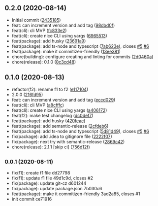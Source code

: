 ## 0.2.0 (2020-08-14)

* Initial commit ([2435185](https://github.com/arswarog/test/commit/2435185))
* feat: can increment version and add tag ([98dbd0f](https://github.com/arswarog/test/commit/98dbd0f))
* feat(cli): cli MVP ([fc833e2](https://github.com/arswarog/test/commit/fc833e2))
* feat(cli): create nice CLI using yargs ([6965513](https://github.com/arswarog/test/commit/6965513))
* feat(package): add husky ([23691a9](https://github.com/arswarog/test/commit/23691a9))
* feat(package): add ts-node and typescript ([7ab623e](https://github.com/arswarog/test/commit/7ab623e)), closes [#5](https://github.com/arswarog/test/issues/5) [#6](https://github.com/arswarog/test/issues/6)
* feat(package): make it commitizen-friendly ([13ee381](https://github.com/arswarog/test/commit/13ee381))
* chore(building): configure creating and linting for commits ([2d0460a](https://github.com/arswarog/test/commit/2d0460a))
* chore(release): 0.1.0 ([0c3cd48](https://github.com/arswarog/test/commit/0c3cd48))




## 0.1.0 (2020-08-13)

* refactor(f2): rename f1 to f2 ([e117104](https://github.com/arswarog/test/commit/e117104))
* 2.0.0 ([216fd95](https://github.com/arswarog/test/commit/216fd95))
* feat: can increment version and add tag ([eccd029](https://github.com/arswarog/test/commit/eccd029))
* feat(cli): cli MVP ([a8cfffc](https://github.com/arswarog/test/commit/a8cfffc))
* feat(cli): create nice CLI using yargs ([a406172](https://github.com/arswarog/test/commit/a406172))
* feat(f2): make test changelog ([dc0def7](https://github.com/arswarog/test/commit/dc0def7))
* feat(package): add husky ([420feac](https://github.com/arswarog/test/commit/420feac))
* feat(package): add semantic-release ([2cfdeb6](https://github.com/arswarog/test/commit/2cfdeb6))
* feat(package): add ts-node and typescript ([5d81d49](https://github.com/arswarog/test/commit/5d81d49)), closes [#5](https://github.com/arswarog/test/issues/5) [#6](https://github.com/arswarog/test/issues/6)
* fix(package): add .idea to gitignore file ([2222f07](https://github.com/arswarog/test/commit/2222f07))
* fix(package): next try with semantic-release ([2869c42](https://github.com/arswarog/test/commit/2869c42))
* chore(release): 2.1.1 [skip ci] ([756d12f](https://github.com/arswarog/test/commit/756d12f))




## <small>0.0.1 (2020-08-11)</small>

* fix(f1): create f1 file dd27798
* fix(f1): update f1 file 49d1c9d, closes #2
* fix(package): update git-cz d601244
* fix(package): update package.json 7b030c6
* feat(package): make it commitizen-friendly 3ad2a85, closes #1
* init commit ce71916




